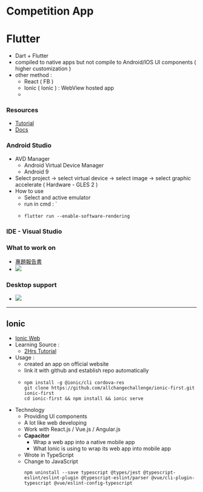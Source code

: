 # Competition App

# **Flutter**
- Dart + Flutter
- compiled to native apps but not compile to Android/IOS UI components ( higher customization )
- other method : 
  - React ( FB )
  - Ionic ( Ionic ) : WebView hosted app
  - 
### Resources
- [ Tutorial ](https://www.youtube.com/watch?v=x0uinJvhNxI)
- [ Docs ](https://flutter.dev/docs/get-started/install)

### Android Studio
- AVD Manager
  - Android Virtual Device Manager
  - Android 9
- Select project -> select virtual device -> select image -> select graphic accelerate ( Hardware - GLES 2 )
- How to use
  - Select and active emulator
  - run in cmd : `
  - ```fluter=
    flutter run --enable-software-rendering
    ```

### IDE - Visual Studio

### What to work on
- [ 專題報告書 ](https://docs.google.com/document/d/1iIcWiJ6qVtjkYpUWrtz1eQjkjdJaXDp5zse60UG6JLg/edit)
- ![](https://i.imgur.com/QneKB7i.png)

### Desktop support
- ![](https://i.imgur.com/ikcnJ2A.png)

---

## **Ionic**
- [ Ionic Web ]( https://ionicframework.com/ )
- Learning Source :
  - [ 2Hrs Tutorial ](https://www.youtube.com/watch?v=mQ4zmFy4d7Y)
- Usage :
  - created an app on official website
  - link it with github and establish repo automatically
  - ```cmd=
    npm install -g @ionic/cli cordova-res
    git clone https://github.com/allchangechallenge/ionic-first.git ionic-first
    cd ionic-first && npm install && ionic serve
    ```
- Technology
  - Providing UI components
  - A lot like web developing
  - Work with React.js / Vue.js / Angular.js
  - **Capacitor** 
    - Wrap a web app into a native mobile app 
    - What Ionic is using to wrap its web app into mobile app
  - Wrote in TypeScript
  - Change to JavaScript
    ```cmd=
    npm uninstall --save typescript @types/jest @typescript-eslint/eslint-plugin @typescript-eslint/parser @vue/cli-plugin-typescript @vue/eslint-config-typescript
    ```
